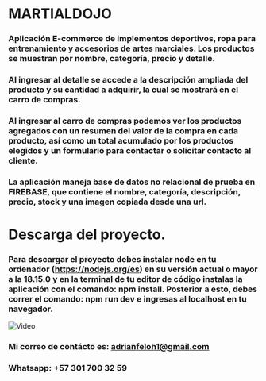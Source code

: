 # MARTIALDOJO

### Aplicación E-commerce de implementos deportivos, ropa para entrenamiento y accesorios de artes marciales. Los productos se muestran por nombre, categoría, precio y detalle. 

### Al ingresar al detalle se accede a la descripción ampliada del producto y su cantidad a adquirir, la cual se mostrará en el carro de compras.

### Al ingresar al carro de compras podemos ver los productos agregados con un resumen del valor de la compra en cada producto, así como un total acumulado por los productos elegidos y un formulario para contactar o solicitar contacto al cliente.

### La aplicación maneja base de datos no relacional de prueba en FIREBASE, que contiene el nombre, categoría, descripción, precio, stock y una imagen copiada desde una url.

# Descarga del proyecto.

### Para descargar el proyecto debes instalar node en tu ordenador (https://nodejs.org/es) en su versión actual o mayor a la 18.15.0 y en la terminal de tu editor de código instalas la aplicación con el comando: npm install. Posterior a esto, debes correr el comando: npm run dev e ingresas al localhost en tu navegador.


![Video](./src/assets/MartialDojo.gif)


### Mi correo de contácto es: adrianfeloh1@gmail.com
### Whatsapp: +57 301 700 32 59

